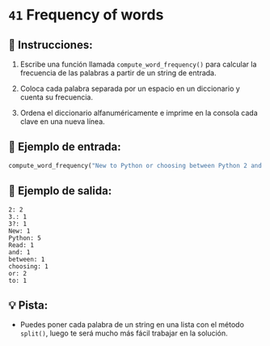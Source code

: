 # `41` Frequency of words

## 📝 Instrucciones:

1. Escribe una función llamada `compute_word_frequency()` para calcular la frecuencia de las palabras a partir de un string de entrada.

2. Coloca cada palabra separada por un espacio en un diccionario y cuenta su frecuencia.

3. Ordena el diccionario alfanuméricamente e imprime en la consola cada clave en una nueva línea.

## 📎 Ejemplo de entrada:

```py
compute_word_frequency("New to Python or choosing between Python 2 and Python 3? Read Python 2 or Python 3.")
```

## 📎 Ejemplo de salida:

```text
2: 2
3.: 1
3?: 1
New: 1
Python: 5
Read: 1
and: 1
between: 1
choosing: 1
or: 2
to: 1
```

## 💡 Pista:

+ Puedes poner cada palabra de un string en una lista con el método `split()`, luego te será mucho más fácil trabajar en la solución.
